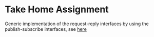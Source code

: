 # Take Home Assignment

Generic implementation of the request-reply interfaces by using the publish-subscribe interfaces, see [here](Communication/RequestResponse.cs)
